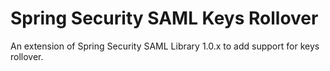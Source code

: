 # Spring Security SAML Keys Rollover

An extension of Spring Security SAML Library 1.0.x to add support for keys rollover.